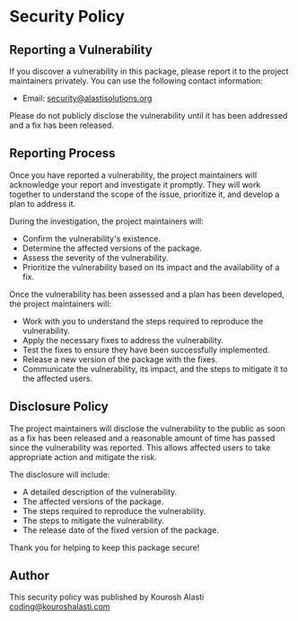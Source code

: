 # Security Policy

## Reporting a Vulnerability

If you discover a vulnerability in this package, please report it to the project maintainers privately. You can use the following contact information:

- Email: <security@alastisolutions.org>

Please do not publicly disclose the vulnerability until it has been addressed and a fix has been released.

## Reporting Process

Once you have reported a vulnerability, the project maintainers will acknowledge your report and investigate it promptly. They will work together to understand the scope of the issue, prioritize it, and develop a plan to address it.

During the investigation, the project maintainers will:

- Confirm the vulnerability's existence.
- Determine the affected versions of the package.
- Assess the severity of the vulnerability.
- Prioritize the vulnerability based on its impact and the availability of a fix.

Once the vulnerability has been assessed and a plan has been developed, the project maintainers will:

- Work with you to understand the steps required to reproduce the vulnerability.
- Apply the necessary fixes to address the vulnerability.
- Test the fixes to ensure they have been successfully implemented.
- Release a new version of the package with the fixes.
- Communicate the vulnerability, its impact, and the steps to mitigate it to the affected users.

## Disclosure Policy

The project maintainers will disclose the vulnerability to the public as soon as a fix has been released and a reasonable amount of time has passed since the vulnerability was reported. This allows affected users to take appropriate action and mitigate the risk.

The disclosure will include:

- A detailed description of the vulnerability.
- The affected versions of the package.
- The steps required to reproduce the vulnerability.
- The steps to mitigate the vulnerability.
- The release date of the fixed version of the package.

Thank you for helping to keep this package secure!

## Author

This security policy was published by Kourosh Alasti <coding@kouroshalasti.com>
